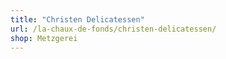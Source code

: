 ```yaml
---
title: "Christen Delicatessen"
url: /la-chaux-de-fonds/christen-delicatessen/
shop: Metzgerei
---
```

